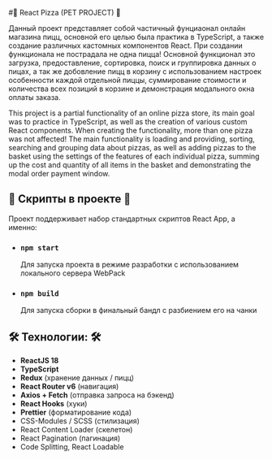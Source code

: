 #🍕 React Pizza (PET PROJECT) 🍕

Данный проект представляет собой частичный фунциаонал онлайн магазина пицц, основной его целью была практика в TypeScript, а также создание различных кастомных компонентов React.
При создании функционала не пострадала не одна пицца! Основной функционал это загрузка, предоставление, сортировка, поиск и группировка данных о пицах, 
а так же добовление пицц в корзину с использованием настроек особенности каждой отдельной пиццы, суммирование стоимости и количества всех позиций в корзине и демонстрация модального окна оплаты заказа.

This project is a partial functionality of an online pizza store, its main goal was to practice in TypeScript, as well as the creation of various custom React components. When creating the functionality, more than one pizza was not affected! The main functionality is loading and providing, sorting, searching and grouping data about pizzas, as well as adding pizzas to the basket using the settings of the features of each individual pizza, summing up the cost and quantity of all items in the basket and demonstrating the modal order payment window.
## 👾​ Скрипты в проекте 👾​

Проект поддерживает набор стандартных скриптов React App, а именно:
- ### `npm start`
    Для запуска проекта в режиме разработки с использованием локального сервера WebPack
- ### `npm build`
    Для запуска сборки в финальный бандл с разбиением его на чанки

## 🛠 Технологии: 🛠

- **ReactJS 18**
- **TypeScript**
- **Redux** (хранение данных / пицц)
- **React Router v6** (навигация)
- **Axios + Fetch** (отправка запроса на бэкенд)
- **React Hooks** (хуки)
- **Prettier** (форматирование кода)
- CSS-Modules / SCSS (стилизация)
- React Content Loader (скелетон)
- React Pagination (пагинация)
- Code Splitting, React Loadable
